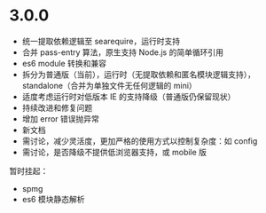 # 3.0.0

*   统一提取依赖逻辑至 searequire，运行时支持
*   合并 pass-entry 算法，原生支持 Node.js 的简单循环引用
*   es6 module 转换和兼容
*   拆分为普通版（当前），运行时（无提取依赖和匿名模块逻辑支持），standalone（合并为单独文件无任何逻辑的 mini）
*   适度考虑运行时对低版本 IE 的支持降级（普通版仍保留现状）
*   持续改进和修复问题
*   增加 error 错误抛异常
*   新文档
*   需讨论，减少灵活度，更加严格的使用方式以控制复杂度：如 config
*   需讨论，是否降级不提供低浏览器支持，或 mobile 版

暂时挂起：

*   spmg
*   es6 模块静态解析